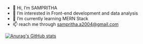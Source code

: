 - 👋 Hi, I’m SAMPRITHA
- 👀 I’m interested in Front-end development and data analysis
- 🌱 I’m currently learning MERN Stack
- 📫 reach me through sampritha.a2004@gmail.com

[![Anurag's GitHub stats](https://github-readme-stats.vercel.app/api?username=22CSR169-SAMPRI)](https://github.com/anuraghazra/github-readme-stats)
<!---
22CSR169-SAMPRI/22CSR169-SAMPRI is a ✨ special ✨ repository because its `README.md` (this file) appears on your GitHub profile.
You can click the Preview link to take a look at your changes.
--->
